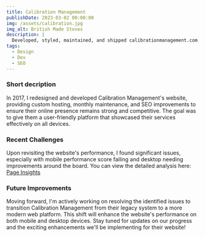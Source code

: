 ```yaml
---
title: Calibration Management
publishDate: 2023-03-02 00:00:00
img: /assets/calibration.jpg
img_alt: British Made Stoves
description: |
  Developed, styled, maintained, and shipped calibrationmanagement.com.au
tags:
  - Design
  - Dev
  - SEO
---
```


### Short decription

In 2017, I redesigned and developed Calibration Management's website, providing custom hosting, monthly maintenance, and SEO improvements to ensure their online presence remains strong and competitive. The goal was to give them a user-friendly platform that showcased their services effectively on all devices.  

### Recent Challenges

Upon revisiting the website's performance, I found significant issues, especially with mobile performance score failing and desktop needing improvements around the board. You can view the detailed analysis here: <a href=" https://pagespeed.web.dev/analysis/https-calibrationmanagement-com-au/59n3w6ugrb?form_factor=mobile" target="_blank">Page Insights</a>

### Future Improvements

Moving forward, I'm actively working on resolving the identified issues to transition Calibration Management from their legacy system to a more modern web platform. This shift will enhance the website's performance on both mobile and desktop devices. Stay tuned for updates on our progress and the exciting enhancements we'll be implementing for their website!

